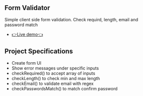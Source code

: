 ## Form Validator

Simple client side form validation. Check requird, length, email and password match

- [👉Live demo👈](https://gazzaar.github.io/JS-mini-projects/Form-Validator/)

## Project Specifications

- Create form UI
- Show error messages under specific inputs
- checkRequired() to accept array of inputs
- checkLength() to check min and max length
- checkEmail() to validate email with regex
- checkPasswordsMatch() to match confirm password
